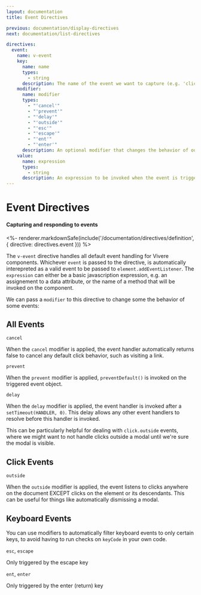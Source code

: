 ```yaml
---
layout: documentation
title: Event Directives

previous: documentation/display-directives
next: documentation/list-directives

directives:
  event:
    name: v-event
    key:
      name: name
      types:
        - string
      description: The name of the event we want to capture (e.g. 'click', 'mouseover', 'keydown')
    modifier:
      name: modifier
      types:
        - "'cancel'"
        - "'prevent'"
        - "'delay'"
        - "'outside'"
        - "'esc'"
        - "'escape'"
        - "'ent'"
        - "'enter'"
      description: An optional modifier that changes the behavior of our event listener
    value:
      name: expression
      types:
        - string
      description: An expression to be invoked when the event is triggered
---
```


# Event Directives

#### Capturing and responding to events

<%- renderer.markdownSafe(include('/documentation/directives/definition', { directive: directives.event })) %>

The `v-event` directive handles all default event handling for Vivere components. Whichever `event` is passed to the directive, is automatically interepreted as a valid event to be passed to `element.addEventListener`. The `expression` can either be a basic javascription expression, e.g. an assignement to a data attribute, or the name of a method that will be invoked on the component.

We can pass a `modifier` to this directive to change some the behavior of some events:

## All Events

`cancel`

When the `cancel` modifier is applied, the event handler automatically returns false to cancel any default click behavior, such as visiting a link.

`prevent`

When the `prevent` modifier is applied, `preventDefault()` is invoked on the triggered event object.

`delay`

When the `delay` modifier is applied, the event handler is invoked after a `setTimeout(HANDLER, 0)`. This delay allows any other event handlers to resolve before this handler is invoked.

This can be particularly helpful for dealing with `click.outside` events, where we might want to not handle clicks outside a modal until we're sure the modal is visible.

## Click Events

`outside`

When the `outside` modifier is applied, the event listens to clicks anywhere on the document EXCEPT clicks on the element or its descendants. This can be useful for things like automatically dismissing a modal.

## Keyboard Events

You can use modifiers to automatically filter keyboard events to only certain keys, to avoid having to run checks on `keyCode` in your own code.

`esc`, `escape`

Only triggered by the escape key

`ent`, `enter`

Only triggered by the enter (return) key
